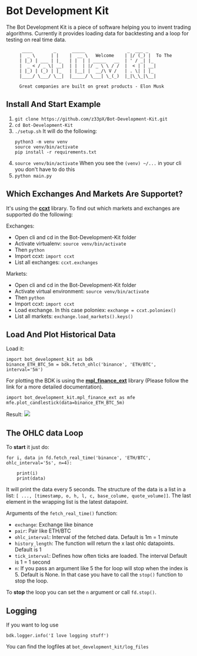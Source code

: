 # Bot Development Kit
The Bot Development Kit is a piece of software helping you to invent trading algorithms.
Currently it provides loading data for backtesting and a loop for testing on real time data.

```
      ____        _      _____                _  ___ _   
     |  _ \      | |    |  __ \   Welcome    | |/ (_) |  To The
     | |_) | ___ | |_   | |  | | _____   __  | ' / _| |_ 
     |  _ < / _ \| __|  | |  | |/ _ \ \ / /  |  < | | __|
     | |_) | (_) | |_   | |__| |  __/\ V /   | . \| | |_ 
     |____/ \___/ \__|  |_____/ \___| \_(_)  |_|\_\_|\__|
    
     Great companies are built on great products - Elon Musk
```

Install And Start Example
-

1) `git clone https://github.com/z33pX/Bot-Development-Kit.git`
2) `cd Bot-Development-Kit`
3) `./setup.sh` It will do the following:
    ```
    python3 -m venv venv
    source venv/bin/activate
    pip install -r requirements.txt
    ```
4) `source venv/bin/activate` When you see the `(venv) ~/...` in your cli you don't have to do this
5) `python main.py`

Which Exchanges And Markets Are Supportet?
-
It's using the [**ccxt**](https://github.com/ccxt/ccxt) library. To find out which markets and exchanges are supported do the following:

Exchanges:
- Open cli and cd in the Bot-Development-Kit folder
- Activate virtualenv: `source venv/bin/activate`
- Then `python`
- Import ccxt: `import ccxt`
- List all exchanges: `ccxt.exchanges`

Markets:
- Open cli and cd in the Bot-Development-Kit folder
- Activate virtual environment: `source venv/bin/activate`
- Then `python`
- Import ccxt: `import ccxt`
- Load exchange. In this case poloniex: `exchange = ccxt.poloniex()` 
- List all markets: `exchange.load_markets().keys()`

Load And Plot Historical Data
-
Load it:
```
import bot_development_kit as bdk
binance_ETH_BTC_5m = bdk.fetch_ohlc('binance', 'ETH/BTC', interval='5m')
```

For plotting the BDK is using the [**mpl_finance_ext**](https://github.com/z33pX/mpl_finance_ext) library (Please follow the link for a more detailed documentation).
```
import bot_development_kit.mpl_finance_ext as mfe
mfe.plot_candlestick(data=binance_ETH_BTC_5m)
```
Result:
![](https://github.com/z33pX/Bot-Development-Kit/blob/master/pic_01.png)

The OHLC data Loop
-
To **start** it just do:
```
for i, data in fd.fetch_real_time('binance', 'ETH/BTC', ohlc_interval='5s', n=4):

    print(i)
    print(data)
```
It will print the data every 5 seconds. The structure of the data is a list in a list: `[ ..., [timestamp, o, h, l, c, base_colume, quote_volume]]`.
The last element in the wrapping list is the latest datapoint.

Arguments of the `fetch_real_time()` function:
- `exchange`: Exchange like binance
- `pair`: Pair like ETH/BTC
- `ohlc_interval`: Interval of the fetched data. Default is 1m = 1 minute
- `history_length`: The function will return the x last ohlc datapoints. Default is 1
- `tick_interval`: Defines how often ticks are loaded. The interval Default is 1  = 1 second
- `n`: If you pass an argument like 5 the for loop will stop when the index is 5. Default is None. 
In that case you have to call the `stop()` function to stop the loop.

To **stop** the loop you can set the `n` argument or call `fd.stop()`.

Logging
-
If you want to log use
```
bdk.logger.info('I love logging stuff')
```
You can find the logfiles at `bot_development_kit/log_files`
